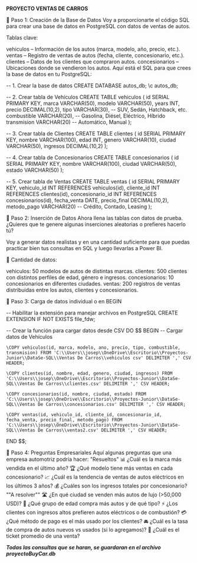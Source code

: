 **PROYECTO VENTAS DE CARROS**

🔹 Paso 1: Creación de la Base de Datos
Voy a proporcionarte el código SQL para crear una base de datos en PostgreSQL con datos de ventas de autos.

Tablas clave:

vehiculos – Información de los autos (marca, modelo, año, precio, etc.).
ventas – Registro de ventas de autos (fecha, cliente, concesionario, etc.).
clientes – Datos de los clientes que compraron autos.
concesionarios – Ubicaciones donde se vendieron los autos.
Aquí está el SQL para que crees la base de datos en tu PostgreSQL:




-- 1. Crear la base de datos
CREATE DATABASE autos_db;
\c autos_db;

-- 2. Crear tabla de Vehículos
CREATE TABLE vehiculos (
    id SERIAL PRIMARY KEY,
    marca VARCHAR(50),
    modelo VARCHAR(50),
    years INT,
    precio DECIMAL(10,2),
    tipo VARCHAR(30),  -- SUV, Sedán, Hatchback, etc.
    combustible VARCHAR(20),  -- Gasolina, Diésel, Eléctrico, Híbrido
    transmision VARCHAR(20)  -- Automático, Manual
);

-- 3. Crear tabla de Clientes
CREATE TABLE clientes (
    id SERIAL PRIMARY KEY,
    nombre VARCHAR(100),
    edad INT,
    genero VARCHAR(10),
    ciudad VARCHAR(50),
    ingresos DECIMAL(10,2)
);

-- 4. Crear tabla de Concesionarios
CREATE TABLE concesionarios (
    id SERIAL PRIMARY KEY,
    nombre VARCHAR(100),
    ciudad VARCHAR(50),
    estado VARCHAR(50)
);

-- 5. Crear tabla de Ventas
CREATE TABLE ventas (
    id SERIAL PRIMARY KEY,
    vehiculo_id INT REFERENCES vehiculos(id),
    cliente_id INT REFERENCES clientes(id),
    concesionario_id INT REFERENCES concesionarios(id),
    fecha_venta DATE,
    precio_final DECIMAL(10,2),
    metodo_pago VARCHAR(20) -- Crédito, Contado, Leasing
);


🔹 Paso 2: Inserción de Datos
Ahora llena las tablas con datos de prueba. ¿Quieres que te genere algunas inserciones aleatorias o prefieres hacerlo tú?


Voy a generar datos realistas y en una cantidad suficiente para que puedas practicar bien tus consultas en SQL y luego llevarlas a Power BI.

📌 Cantidad de datos:

vehiculos: 50 modelos de autos de distintas marcas.
clientes: 500 clientes con distintos perfiles de edad, género e ingresos.
concesionarios: 10 concesionarios en diferentes ciudades.
ventas: 200 registros de ventas distribuidas entre los autos, clientes y concesionarios.

🔹 Paso 3: Carga de datos individual o en BEGIN

-- Habilitar la extensión para manejar archivos en PostgreSQL
CREATE EXTENSION IF NOT EXISTS file_fdw;

-- Crear la función para cargar datos desde CSV
DO $$
BEGIN
    -- Cargar datos de Vehículos

    \COPY vehiculos(id, marca, modelo, ano, precio, tipo, combustible, transmision) FROM 'C:\\Users\\josep\\OneDrive\\Escritorio\\Proyectos-Junior\\DataSe-SQL\\Ventas De Carros\\vehiculos csv' DELIMITER ',' CSV HEADER;
    
    \COPY clientes(id, nombre, edad, genero, ciudad, ingresos) FROM 'C:\\Users\\josep\\OneDrive\\Escritorio\\Proyectos-Junior\\DataSe-SQL\\Ventas De Carros\\clientes.csv' DELIMITER ',' CSV HEADER;
    
    \COPY concesionarios(id, nombre, ciudad, estado) FROM 'C:\\Users\\josep\\OneDrive\\Escritorio\\Proyectos-Junior\\DataSe-SQL\\Ventas De Carros\\concesionarios.csv' DELIMITER ',' CSV HEADER;
    
    \COPY ventas(id, vehiculo_id, cliente_id, concesionario_id, fecha_venta, precio_final, metodo_pago) FROM 'C:\\Users\\josep\\OneDrive\\Escritorio\\Proyectos-Junior\\DataSe-SQL\\Ventas De Carros\\ventas2.csv' DELIMITER ',' CSV HEADER;

END $$;

🔹 Paso 4: Preguntas Empresariales
Aquí algunas preguntas que una empresa automotriz podría hacer:
"Resueltos"
📊 ¿Cuál es la marca más vendida en el último año?
🏆 ¿Qué modelo tiene más ventas en cada concesionario?
📈 ¿Cuál es la tendencia de ventas de autos eléctricos en los últimos 3 años?
💰 ¿Cuáles son los ingresos totales por concesionario?
""A resolver""
🛣️ ¿En qué ciudad se venden más autos de lujo (>50,000 USD)?
👥 ¿Qué grupo de edad compra más autos y de qué tipo?
⚡ ¿Los clientes con ingresos altos prefieren autos eléctricos o de combustión?
💳 ¿Qué método de pago es el más usado por los clientes?
🚘 ¿Cuál es la tasa de compra de autos nuevos vs usados (si lo agregamos)?
🛒 ¿Cuál es el ticket promedio de una venta?


***Todas las consultas que se haran, se guardaran en el archivo proyectoBuyCar.db***
